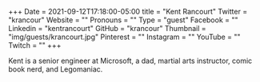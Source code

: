 +++
Date = 2021-09-12T17:18:00-05:00
title = "Kent Rancourt"
Twitter = "krancour"
Website = ""
Pronouns = ""
Type = "guest"
Facebook = ""
Linkedin = "kentrancourt"
GitHub = "krancour"
Thumbnail = "img/guests/krancourt.jpg"
Pinterest = ""
Instagram = ""
YouTube = ""
Twitch = ""
+++

Kent is a senior engineer at Microsoft, a dad, martial arts instructor, comic book nerd, and Legomaniac.

